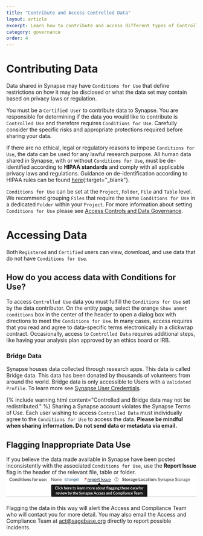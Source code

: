 ```yaml
---
title: "Contribute and Access Controlled Data"
layout: article
excerpt: Learn how to contribute and access different types of Controlled Data.
category: governance
order: 4
---
```


<a name="contributing-data"></a>

# Contributing Data
Data shared in Synapse may have `Conditions for Use` that define restrictions on how it may be disclosed or what the data set may contain based on privacy laws or regulation. 

You must be a `Certified User` to contribute data to Synapse. You are responsible for determining if the data you would like to contribute is `Controlled Use` and therefore requires `Conditions for Use`. Carefully consider the specific risks and appropriate protections required before sharing your data. 

If there are no ethical, legal or regulatory reasons to impose `Conditions for Use`, the data can be used for any lawful research purpose. All human data shared in Synapse, with or without `Conditions for Use`, must be de-identified according to **HIPAA standards** and comply with all applicable privacy laws and regulations. Guidance on de-identification according to HIPAA rules can be found [here](http://www.hhs.gov/ocr/privacy){:target="_blank"}. 

`Conditions for Use` can be set at the `Project`, `Folder`, `File` and `Table` level. We recommend grouping `Files` that require the same `Conditions for Use` in a dedicated `Folder` within your `Project`. For more information about setting `Conditions for Use` please see [Access Controls and Data Governance](/articles/access_controls.html).

<a name="accessing-data"></a>

# Accessing Data

Both `Registered` and `Certified` users can view, download, and use data that do not have `Conditions for Use`.

<a name="access-data-with-conditions-for-use"></a>

## How do you access data with Conditions for Use? 

To access `Controlled Use` data you must fulfill the `Conditions for Use` set by the data contributor. On the entity page, select the orange `Show unmet conditions` box in the center of the header to open a dialog box with directions to meet the `Conditions for Use`. In many cases, access requires that you read and agree to data-specific terms electronically in a clickwrap contract. Occasionally, access to `Controlled Data` requires additional steps, like having your analysis plan approved by an ethics board or IRB. 

### Bridge Data

Synapse houses data collected through research apps. This data is called Bridge data. This data has been donated by thousands of volunteers 
from around the world. Bridge data is only accessible to Users with a `Validated Profile`. To learn more see [Synapse User Credentials](/articles/accounts_certified_users_and_profile_validation.html#validated-profile). 

{% include warning.html content="Controlled and Bridge data may not be redistributed." %}
Sharing a Synapse account violates the Synapse Terms of Use. Each user wishing to access `Controlled Data` must individually agree to the `Conditions for Use` to access the data. **Please be mindful when sharing information. Do not send data or metadata via email.**

<a name="flagging-inappropriate-data-use"></a>

## Flagging Inappropriate Data Use

If you believe the data made available in Synapse have been posted inconsistently with the associated `Conditions for Use`, use the **Report Issue** flag in the header of the relevant file, table or folder.
<img id="image" src="/assets/images/report-an-issue.png">

Flagging the data in this way will alert the Access and Compliance Team who will contact you for more detail. You may also email the Access and Compliance Team at act@sagebase.org directly to report possible incidents.



